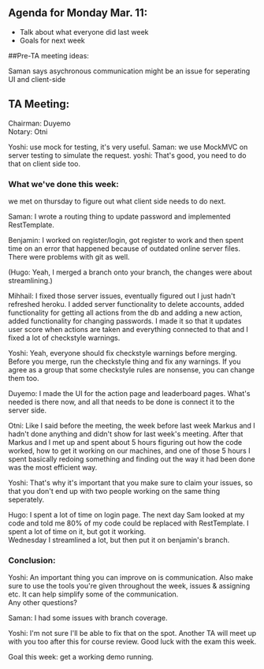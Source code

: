 ## Agenda for Monday Mar. 11:
- Talk about what everyone did last week
- Goals for next week

##Pre-TA meeting ideas:

Saman says asychronous communication might be an issue for seperating UI and client-side

## TA Meeting:

Chairman: Duyemo  
Notary: Otni


Yoshi: use mock for testing, it's very useful.
Saman: we use MockMVC on server testing to simulate the request.
yoshi: That's good, you need to do that on client side too.

### What we've done this week:
we met on thursday to figure out what client side needs to do next.

Saman: I wrote a routing thing to update password and implemented RestTemplate.  

Benjamin: I worked on register/login, got register to work and then spent time on an error that happened because of outdated online server files.  
There were problems with git as well.

(Hugo: Yeah, I merged a branch onto your branch, the changes were about streamlining.)

Mihhail: I fixed those server issues, eventually figured out I just hadn't refreshed heroku.
I added server functionality to delete accounts, added functionality for getting all actions from the db and adding a new action, added functionality for changing passwords.
I made it so that it updates user score when actions are taken and everything connected to that and I fixed a lot of checkstyle warnings.

Yoshi: Yeah, everyone should fix checkstyle warnings before merging. Before you merge, run the checkstyle thing and fix any warnings. If you agree as a group that some checkstyle rules are nonsense, you can change them too.

Duyemo: I made the UI for the action page and leaderboard pages. What's needed is there now, and all that needs to be done is connect it to the server side.

Otni: Like I said before the meeting, the week before last week Markus and I hadn't done anything and didn't show for last week's meeting. After that Markus and I met up and spent about 5 hours figuring out how the code worked, how to get it working on our machines, and one of those 5 hours I spent basically redoing something and finding out the way it had been done was the most efficient way.


Yoshi: That's why it's important that you make sure to claim your issues, so that you don't end up with two people working on the same thing seperately.

Hugo: I spent a lot of time on login page. The next day Sam looked at my code and told me 80% of my code could be replaced with RestTemplate. I spent a lot of time on it, but got it working.  
Wednesday I streamlined a lot, but then put it on benjamin's branch.


### Conclusion:
Yoshi: An important thing you can improve on is communication. Also make sure to use the tools you're given throughout the week, issues & assigning etc. It can help simplify some of the communication.  
Any other questions?

Saman: I had some issues with branch coverage.

Yoshi: I'm not sure I'll be able to fix that on the spot.
Another TA will meet up with you too after this for course review. Good luck with the exam this week.

Goal this week: get a working demo running.